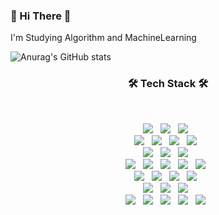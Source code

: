 ### 👋 Hi There 👋

I'm Studying Algorithm and MachineLearning

<!--
**hyeonjun/hyeonjun** is a ✨ _special_ ✨ repository because its `README.md` (this file) appears on your GitHub profile.

Here are some ideas to get you started:

- 🔭 I’m currently working on ...
- 🌱 I’m currently learning ...
- 👯 I’m looking to collaborate on ...
- 🤔 I’m looking for help with ...
- 💬 Ask me about ...
- 📫 How to reach me: ...
- 😄 Pronouns: ...
- ⚡ Fun fact: ...
-->

![Anurag's GitHub stats](https://github-readme-stats.vercel.app/api?username=hyeonjun&show_icons=true&theme=radical)




<h3 align="center"><b>🛠 Tech Stack 🛠</b></h3>
</br>
<p align="center">
<img src="https://img.shields.io/badge/-Python-000000?style=flat&logo=Python"/></a> &nbsp
<img src="https://img.shields.io/badge/-Selenium-43B02A?style=flat&logo=Selenium"/></a> &nbsp
<img src="https://img.shields.io/badge/-BeatifulSoup-59666C?style=flat&logo=BeatifulSoup"/></a> &nbsp
<br>
<img src="https://img.shields.io/badge/-pandas-150458?style=flat&logo=pandas"/></a> &nbsp
<img src="https://img.shields.io/badge/-scikitlearn-F7931E?style=flat&logo=scikitlearn"/></a> &nbsp
<img src="https://img.shields.io/badge/-TensorFlow-FF6F00?style=flat&logo=TensorFlow"/></a> &nbsp
<img src="https://img.shields.io/badge/-OpenCV-FF6F00?style=flat&logo=OpenCV"/></a> &nbsp
<br>
<img src="https://img.shields.io/badge/-C-A8B9CC?style=flat&logo=C"/></a> &nbsp
<img src="https://img.shields.io/badge/-.NET-512BD4?style=flat&logo=.NET"/></a> &nbsp
<img src="https://img.shields.io/badge/-OpenGL-5586A4?style=flat&logo=OpenGL"/></a> &nbsp
<br>
<img src="https://img.shields.io/badge/-Java-007396?style=flat&logo=Java"/></a> &nbsp
<img src="https://img.shields.io/badge/-Android-DDC84?style=flat&logo=Android"/></a> &nbsp
<img src="https://img.shields.io/badge/-JavaScript-F7DF1E?style=flat&logo=JavaScript"/></a> &nbsp
<img src="https://img.shields.io/badge/-jQuery-0769AD?style=flat&logo=jQuery"/></a> &nbsp
<img src="https://img.shields.io/badge/-Perl-39457E?style=flat&logo=Perl"/></a> &nbsp
<br>
<img src="https://img.shields.io/badge/-MySQL-4479A1?style=flat&logo=MySQL"/></a> &nbsp
<img src="https://img.shields.io/badge/-MariaDB-003545?style=flat&logo=MariaDB"/></a> &nbsp
<img src="https://img.shields.io/badge/-MongoDB-47A248?style=flat&logo=MongoDB"/></a> &nbsp
<img src="https://img.shields.io/badge/-Oracle-F80000?style=flat&logo=Oracle"/></a> &nbsp
<br>
<img src="https://img.shields.io/badge/-Linux-FCC624?style=flat&logo=Linux"/></a> &nbsp
<img src="https://img.shields.io/badge/-Nagios-41454A?style=flat&logo=Nagios"/></a> &nbsp
<img src="https://img.shields.io/badge/-Grafana-F46800?style=flat&logo=Grafana"/></a> &nbsp
<br>
<img src="https://img.shields.io/badge/-HTML5-E34F26?style=flat&logo=HTML5"/></a> &nbsp
<img src="https://img.shields.io/badge/-CSS3-1572B6?style=flat&logo=CSS3"/></a> &nbsp
<img src="https://img.shields.io/badge/-React-61DAFB?style=flat&logo=React"/></a> &nbsp
<img src="https://img.shields.io/badge/-Django-092E20?style=flat&logo=Django"/></a> &nbsp
<img src="https://img.shields.io/badge/-Node.js-339933?style=flat-square&logo=Node.js&logoColor=white"/></a> &nbsp
<!-- img src="https://img.shields.io/badge/-Spring-6DB33F?style=flat&logo=Spring"/></a> &nbsp -->
<!--img src="https://img.shields.io/badge/-Spring Boot-6DB33F?style=flat&logo=Spring Boot"/></a> &nbsp -->


